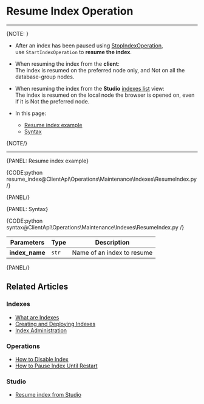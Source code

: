 # Resume Index Operation

---

{NOTE: }

* After an index has been paused using [StopIndexOperation](../../../../client-api/operations/maintenance/indexes/stop-index),  
  use `StartIndexOperation` to **resume the index**.  

* When resuming the index from the **client**:  
  The index is resumed on the preferred node only, and Not on all the database-group nodes.

* When resuming the index from the **Studio** [indexes list](../../../../studio/database/indexes/indexes-list-view#indexes-list-view---actions) view:  
  The index is resumed on the local node the browser is opened on, even if it is Not the preferred node.

* In this page:
    * [Resume index example](../../../../client-api/operations/maintenance/indexes/start-index#resume-index-example)
    * [Syntax](../../../../client-api/operations/maintenance/indexes/start-index#syntax)

{NOTE/}

---

{PANEL: Resume index example}

{CODE:python resume_index@ClientApi\Operations\Maintenance\Indexes\ResumeIndex.py /}

{PANEL/}

{PANEL: Syntax}

{CODE:python syntax@ClientApi\Operations\Maintenance\Indexes\ResumeIndex.py /}

| Parameters | Type | Description |
| - | - |-|
| **index_name** | `str` | Name of an index to resume |

{PANEL/}

## Related Articles

### Indexes

- [What are Indexes](../../../../indexes/what-are-indexes)
- [Creating and Deploying Indexes](../../../../indexes/creating-and-deploying)
- [Index Administration](../../../../indexes/index-administration)

### Operations

- [How to Disable Index](../../../../client-api/operations/maintenance/indexes/disable-index)
- [How to Pause Index Until Restart](../../../../client-api/operations/maintenance/indexes/stop-index)

### Studio

- [Resume index from Studio](../../../../studio/database/indexes/indexes-list-view#indexes-list-view---actions)
